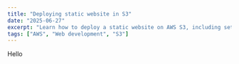 ```yaml
---
title: "Deploying static website in S3"
date: "2025-06-27"
excerpt: "Learn how to deploy a static website on AWS S3, including setup, configuration, and best practices for hosting your site efficiently." 
tags: ["AWS", "Web development", "S3"]
---
```


Hello